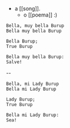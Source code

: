 - a [[song]].
  - o [[poema]] :)

```
Bella, muy bella Burup
Bella muy bella Burup

Bella Burup;
True Burup

Bella muy bella Burup:
Salve!
```

--

```
Bella, mi Lady Burup
Bella mi Lady Burup

Lady Burup;
True Burup

Bella mi Lady Burup:
Sea!
```

